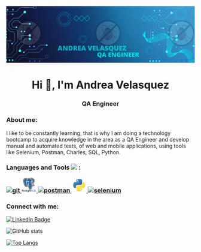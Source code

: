 <div id="header" align="center">
  <img decoding="async" src="https://github.com/andrea2100/andrea2100/blob/main/White%20Minimalist%20Profile%20LinkedIn%20Banner%20(1).png" width="800"/>
</div>

</h1> <h1 align="center">Hi 👋, I'm Andrea Velasquez</h1>

<h3 align="center">QA Engineer</h3>

<h3 align="left">About me:</h3>

I like to be constantly learning, that is why I am doing a technology bootcamp to acquire knowledge in the area as a QA Engineer and develop manual and automated tests, of web and mobile applications, using tools like Selenium, Postman, Charles, SQL, Python.

<h3 align="left">Languages and Tools <img decoding="async" src="https://media.giphy.com/media/WUlplcMpOCEmTGBtBW/giphy.gif" width="30"> </a> <a> :
<p align="left"> <a href="https://git-scm.com/" target="_blank" rel="noreferrer"> <img src="https://www.vectorlogo.zone/logos/git-scm/git-scm-icon.svg" alt="git" width="40" height="40"/> </a> <a href="https://www.postgresql.org" target="_blank" rel="noreferrer"> <img src="https://raw.githubusercontent.com/devicons/devicon/master/icons/postgresql/postgresql-original-wordmark.svg" alt="postgresql" width="40" height="40"/> </a> <a href="https://postman.com" target="_blank" rel="noreferrer"> <img src="https://www.vectorlogo.zone/logos/getpostman/getpostman-icon.svg" alt="postman" width="40" height="40"/> </a> <a href="https://www.python.org" target="_blank" rel="noreferrer"> <img src="https://raw.githubusercontent.com/devicons/devicon/master/icons/python/python-original.svg" alt="python" width="40" height="40"/> </a> <a href="https://www.selenium.dev" target="_blank" rel="noreferrer"> <img src="https://raw.githubusercontent.com/detain/svg-logos/780f25886640cef088af994181646db2f6b1a3f8/svg/selenium-logo.svg" alt="selenium" width="40" height="40"/> </a> </p>

<h3 align="left">Connect with me:</h3>

[![Linkedin Badge](https://img.shields.io/badge/-Andrea-blue?style=flat&logo=Linkedin&logoColor=white)](https://www.linkedin.com/in/andreavelasquez2100/)

![GitHub stats](https://github-readme-stats.vercel.app/api?username=andrea2100&show_icons=true) 

[![Top Langs](https://github-readme-stats.vercel.app/api/top-langs/?username=andrea2100)](https://github.com/anuraghazra/github-readme-stats)

<div id="badges" align="center">
<img decoding="async" src="https://visitor-badge-reloaded.herokuapp.com/badge?page_id=andrea2100.andrea2100&color=00cf00" alt=""/>


